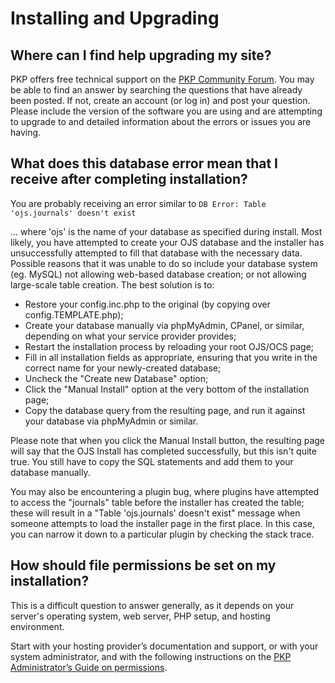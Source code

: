 # Installing and Upgrading

## Where can I find help upgrading my site? 

PKP offers free technical support on the [PKP Community Forum](https://forum.pkp.sfu.ca/). You may be able to find an answer by searching the questions that have already been posted. If not, create an account (or log in) and post your question. Please include the version of the software you are using and are attempting to upgrade to and detailed information about the errors or issues you are having.

## What does this database error mean that I receive after completing installation? 
You are probably receiving an error similar to
`DB Error: Table 'ojs.journals' doesn't exist`

... where 'ojs' is the name of your database as specified during install. Most likely, you have attempted to create your OJS database and the installer has unsuccessfully attempted to fill that database with the necessary data. Possible reasons that it was unable to do so include your database system (eg. MySQL) not allowing web-based database creation; or not allowing large-scale table creation. The best solution is to:

* Restore your config.inc.php to the original (by copying over config.TEMPLATE.php);
* Create your database manually via phpMyAdmin, CPanel, or similar, depending on what your service provider provides;
* Restart the installation process by reloading your root OJS/OCS page;
* Fill in all installation fields as appropriate, ensuring that you write in the correct name for your newly-created database;
* Uncheck the "Create new Database" option;
* Click the "Manual Install" option at the very bottom of the installation page;
* Copy the database query from the resulting page, and run it against your database via phpMyAdmin or similar.

Please note that when you click the Manual Install button, the resulting page will say that the OJS Install has completed successfully, but this isn't quite true. You still have to copy the SQL statements and add them to your database manually.

You may also be encountering a plugin bug, where plugins have attempted to access the "journals" table before the installer has created the table; these will result in a "Table 'ojs.journals' doesn't exist" message when someone attempts to load the installer page in the first place. In this case, you can narrow it down to a particular plugin by checking the stack trace.

## How should file permissions be set on my installation?
This is a difficult question to answer generally, as it depends on your server's operating system, web server, PHP setup, and hosting environment.

Start with your hosting provider’s documentation and support, or with your system administrator, and with the following instructions on the [PKP Administrator’s Guide on permissions](https://docs.pkp.sfu.ca/admin-guide/en/troubleshooting#permissions-file-access-etc).
